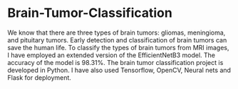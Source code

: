 # Brain-Tumor-Classification
We know that there are three types of brain tumors: gliomas, meningioma, and pituitary tumors. Early detection and classification of brain tumors can save the human life.
To classify the types of brain tumors from MRI images, I have employed an extended version of the EfficientNetB3 model. The accuracy of the model is 98.31%. The brain tumor classification project is developed in Python. I have also used Tensorflow, OpenCV, Neural nets and Flask for deployment.

